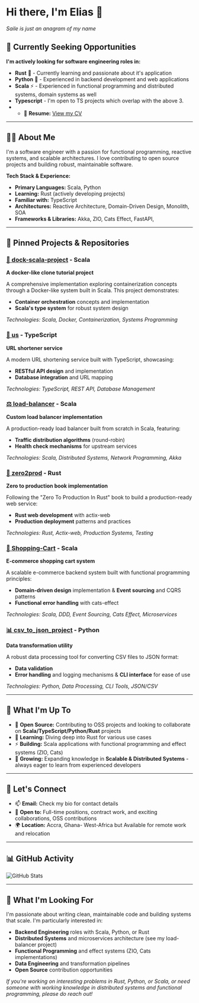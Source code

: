 # Hi there, I'm Elias 👋

*Saile is just an anagram of my name*

## 🎯 Currently Seeking Opportunities

**I'm actively looking for software engineering roles in:**
- **Rust** 🦀 - Currently learning and passionate about it's application
- **Python** 🐍 - Experienced in backend development and web applications
- **Scala** ⚡ - Experienced in functional programming and distributed systems, domain systems as well
- **Typescript** - I'm open to TS projects which overlap with the above 3.
- - 📄 **Resume:** [View my CV](https://flowcv.com/resume/63uu09bc5s8c)
  
---

## 👨‍💻 About Me

I'm a software engineer with a passion for functional programming, reactive systems, and scalable architectures. I love contributing to open source projects and building robust, maintainable software.

**Tech Stack & Experience:**
- **Primary Languages:** Scala, Python
- **Learning:** Rust (actively developing projects)
- **Familiar with:** TypeScript
- **Architectures:** Reactive Architecture, Domain-Driven Design, Monolith, SOA
- **Frameworks & Libraries:** Akka, ZIO, Cats Effect, FastAPI, 
---

## 🚀 Pinned Projects & Repositories

### [🐳 dock-scala-project](https://github.com/Yummy-Yums/dock-scala-project) - Scala
**A docker-like clone tutorial project**

A comprehensive implementation exploring containerization concepts through a Docker-like system built in Scala. This project demonstrates:
- **Container orchestration** concepts and implementation
- **Scala's type system** for robust system design

*Technologies: Scala, Docker, Containerization, Systems Programming*

### [🔗 us](https://github.com/Yummy-Yums/us) - TypeScript
**URL shortener service**

A modern URL shortening service built with TypeScript, showcasing:
- **RESTful API design** and implementation
- **Database integration** and URL mapping

*Technologies: TypeScript, REST API, Database Management*

### [⚖️ load-balancer](https://github.com/Yummy-Yums/load-balancer) - Scala
**Custom load balancer implementation**

A production-ready load balancer built from scratch in Scala, featuring:
- **Traffic distribution algorithms** (round-robin)
- **Health check mechanisms** for upstream services

*Technologies: Scala, Distributed Systems, Network Programming, Akka*

### [📖 zero2prod](https://github.com/Yummy-Yums/zero2prod) - Rust
**Zero to production book implementation**

Following the "Zero To Production In Rust" book to build a production-ready web service:
- **Rust web development** with actix-web
- **Production deployment** patterns and practices

*Technologies: Rust, Actix-web, Production Systems, Testing*

### [🛒 Shopping-Cart](https://github.com/Yummy-Yums/Shopping-Cart) - Scala
**E-commerce shopping cart system**

A scalable e-commerce backend system built with functional programming principles:
- **Domain-driven design** implementation & **Event sourcing** and CQRS patterns
- **Functional error handling** with cats-effect

*Technologies: Scala, DDD, Event Sourcing, Cats Effect, Microservices*

### [📊 csv_to_json_project](https://github.com/Yummy-Yums/csv_to_json_project) - Python
**Data transformation utility**

A robust data processing tool for converting CSV files to JSON format:
- **Data validation** 
- **Error handling** and logging mechanisms & **CLI interface** for ease of use

*Technologies: Python, Data Processing, CLI Tools, JSON/CSV*

---

## 🌱 What I'm Up To

- 🔭 **Open Source:** Contributing to OSS projects and looking to collaborate on **Scala/TypeScript/Python/Rust** projects
- 🦀 **Learning:** Diving deep into Rust for various use cases
- ⚡ **Building:** Scala applications with functional programming and effect systems (ZIO, Cats)
- 🤔 **Growing:** Expanding knowledge in **Scalable & Distributed Systems** - always eager to learn from experienced developers

---

## 🤝 Let's Connect

- 📫 **Email:** Check my bio for contact details
- 💼 **Open to:** Full-time positions, contract work, and exciting collaborations, OSS contributions
- 🌍 **Location:** Accra, Ghana- West-Africa but Available for remote work and relocation

---

## 📊 GitHub Activity

![GitHub Stats](https://github-readme-stats.vercel.app/api?username=Yummy-Yums&show_icons=true&theme=default&hide_border=true)

---

## 🎯 What I'm Looking For

I'm passionate about writing clean, maintainable code and building systems that scale. I'm particularly interested in:

- **Backend Engineering** roles with Scala, Python, or Rust
- **Distributed Systems** and microservices architecture (see my load-balancer project)
- **Functional Programming** and effect systems (ZIO, Cats implementations)
- **Data Engineering** and transformation pipelines
- **Open Source** contribution opportunities

*If you're working on interesting problems in Rust, Python, or Scala, or need someone with working knowledge in distributed systems and functional programming, please do reach out!*
